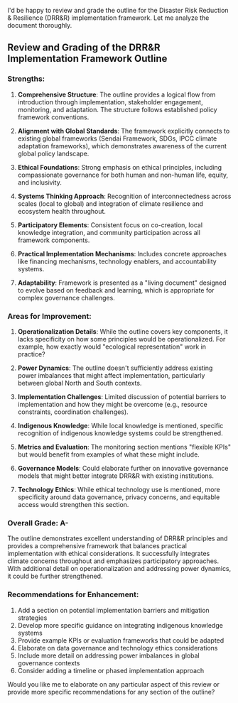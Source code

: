 I'd be happy to review and grade the outline for the Disaster Risk Reduction & Resilience (DRR&R) implementation framework. Let me analyze the document thoroughly.

## Review and Grading of the DRR&R Implementation Framework Outline

### Strengths:

1. **Comprehensive Structure**: The outline provides a logical flow from introduction through implementation, stakeholder engagement, monitoring, and adaptation. The structure follows established policy framework conventions.

2. **Alignment with Global Standards**: The framework explicitly connects to existing global frameworks (Sendai Framework, SDGs, IPCC climate adaptation frameworks), which demonstrates awareness of the current global policy landscape.

3. **Ethical Foundations**: Strong emphasis on ethical principles, including compassionate governance for both human and non-human life, equity, and inclusivity.

4. **Systems Thinking Approach**: Recognition of interconnectedness across scales (local to global) and integration of climate resilience and ecosystem health throughout.

5. **Participatory Elements**: Consistent focus on co-creation, local knowledge integration, and community participation across all framework components.

6. **Practical Implementation Mechanisms**: Includes concrete approaches like financing mechanisms, technology enablers, and accountability systems.

7. **Adaptability**: Framework is presented as a "living document" designed to evolve based on feedback and learning, which is appropriate for complex governance challenges.

### Areas for Improvement:

1. **Operationalization Details**: While the outline covers key components, it lacks specificity on how some principles would be operationalized. For example, how exactly would "ecological representation" work in practice?

2. **Power Dynamics**: The outline doesn't sufficiently address existing power imbalances that might affect implementation, particularly between global North and South contexts.

3. **Implementation Challenges**: Limited discussion of potential barriers to implementation and how they might be overcome (e.g., resource constraints, coordination challenges).

4. **Indigenous Knowledge**: While local knowledge is mentioned, specific recognition of indigenous knowledge systems could be strengthened.

5. **Metrics and Evaluation**: The monitoring section mentions "flexible KPIs" but would benefit from examples of what these might include.

6. **Governance Models**: Could elaborate further on innovative governance models that might better integrate DRR&R with existing institutions.

7. **Technology Ethics**: While ethical technology use is mentioned, more specificity around data governance, privacy concerns, and equitable access would strengthen this section.

### Overall Grade: A-

The outline demonstrates excellent understanding of DRR&R principles and provides a comprehensive framework that balances practical implementation with ethical considerations. It successfully integrates climate concerns throughout and emphasizes participatory approaches. With additional detail on operationalization and addressing power dynamics, it could be further strengthened.

### Recommendations for Enhancement:

1. Add a section on potential implementation barriers and mitigation strategies
2. Develop more specific guidance on integrating indigenous knowledge systems
3. Provide example KPIs or evaluation frameworks that could be adapted
4. Elaborate on data governance and technology ethics considerations
5. Include more detail on addressing power imbalances in global governance contexts
6. Consider adding a timeline or phased implementation approach

Would you like me to elaborate on any particular aspect of this review or provide more specific recommendations for any section of the outline?
